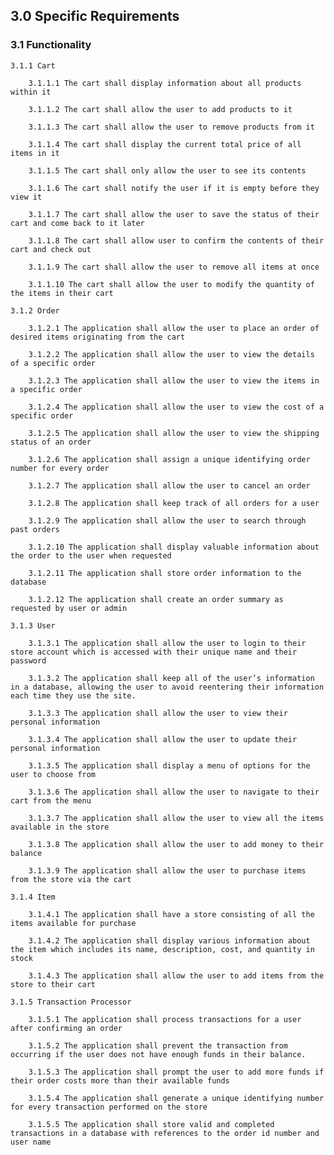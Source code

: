 ## 3.0 Specific Requirements

### 3.1 Functionality

	3.1.1 Cart

	    3.1.1.1 The cart shall display information about all products within it

		3.1.1.2 The cart shall allow the user to add products to it

		3.1.1.3 The cart shall allow the user to remove products from it

		3.1.1.4 The cart shall display the current total price of all items in it

		3.1.1.5 The cart shall only allow the user to see its contents

		3.1.1.6 The cart shall notify the user if it is empty before they view it

		3.1.1.7 The cart shall allow the user to save the status of their cart and come back to it later

		3.1.1.8 The cart shall allow user to confirm the contents of their cart and check out

		3.1.1.9 The cart shall allow the user to remove all items at once

		3.1.1.10 The cart shall allow the user to modify the quantity of the items in their cart

    3.1.2 Order

		3.1.2.1 The application shall allow the user to place an order of desired items originating from the cart

		3.1.2.2 The application shall allow the user to view the details of a specific order

		3.1.2.3 The application shall allow the user to view the items in a specific order

		3.1.2.4 The application shall allow the user to view the cost of a specific order

		3.1.2.5 The application shall allow the user to view the shipping status of an order

		3.1.2.6 The application shall assign a unique identifying order number for every order

		3.1.2.7 The application shall allow the user to cancel an order

		3.1.2.8 The application shall keep track of all orders for a user

		3.1.2.9 The application shall allow the user to search through past orders

		3.1.2.10 The application shall display valuable information about the order to the user when requested

		3.1.2.11 The application shall store order information to the database

		3.1.2.12 The application shall create an order summary as requested by user or admin

	3.1.3 User

		3.1.3.1 The application shall allow the user to login to their store account which is accessed with their unique name and their password

		3.1.3.2 The application shall keep all of the user’s information in a database, allowing the user to avoid reentering their information each time they use the site.

		3.1.3.3 The application shall allow the user to view their personal information

		3.1.3.4 The application shall allow the user to update their personal information

		3.1.3.5 The application shall display a menu of options for the user to choose from

		3.1.3.6 The application shall allow the user to navigate to their cart from the menu

		3.1.3.7 The application shall allow the user to view all the items available in the store

		3.1.3.8 The application shall allow the user to add money to their balance

		3.1.3.9 The application shall allow the user to purchase items from the store via the cart

	3.1.4 Item

		3.1.4.1 The application shall have a store consisting of all the items available for purchase

		3.1.4.2 The application shall display various information about the item which includes its name, description, cost, and quantity in stock

		3.1.4.3 The application shall allow the user to add items from the store to their cart

	3.1.5 Transaction Processor

		3.1.5.1 The application shall process transactions for a user after confirming an order

		3.1.5.2 The application shall prevent the transaction from occurring if the user does not have enough funds in their balance.

		3.1.5.3 The application shall prompt the user to add more funds if their order costs more than their available funds

		3.1.5.4 The application shall generate a unique identifying number for every transaction performed on the store

		3.1.5.5 The application shall store valid and completed transactions in a database with references to the order id number and user name


